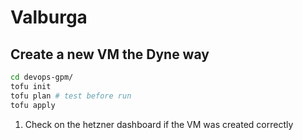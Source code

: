 # Valburga

## Create a new VM the Dyne way

```bash
cd devops-gpm/
tofu init
tofu plan # test before run
tofu apply
```
1. Check on the hetzner dashboard if the VM was created correctly
